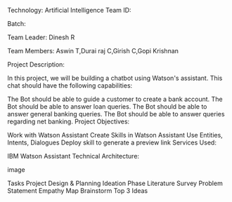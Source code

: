 Technology: Artificial Intelligence
Team ID: 

Batch:

Team Leader: Dinesh R

Team Members: Aswin T,Durai raj C,Girish C,Gopi Krishnan

Project Description:

In this project, we will be building a chatbot using Watson's assistant. This chat should have the following capabilities:

The Bot should be able to guide a customer to create a bank account.
The Bot should be able to answer loan queries.
The Bot should be able to answer general banking queries.
The Bot should be able to answer queries regarding net banking.
Project Objectives:

Work with Watson Assistant
Create Skills in Watson Assistant
Use Entities, Intents, Dialogues
Deploy skill to generate a preview link
Services Used:

IBM Watson Assistant
Technical Architecture:

image

Tasks
Project Design & Planning
Ideation Phase
 Literature Survey
 Problem Statement
 Empathy Map
 Brainstorm
 Top 3 Ideas
